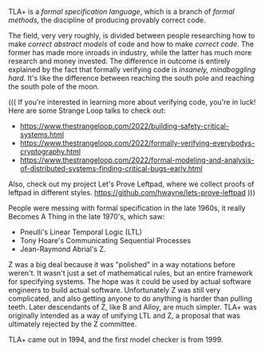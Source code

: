 TLA+ is a *formal specification language*, which is a branch of *formal methods*, the discipline of producing provably correct code.

The field, very very roughly, is divided between people researching how to make *correct abstract models* of code and how to make *correct code*. The former has made more inroads in industry, while the latter has much more research and money invested. The difference in outcome is entirely explained by the fact that formally verifying code is *insanely, mindboggling hard*. It's like the difference between reaching the south pole and reaching the south pole of the moon.

(((
If you're interested in learning more about verifying code, you're in luck! Here are some Strange Loop talks to check out:

- https://www.thestrangeloop.com/2022/building-safety-critical-systems.html
- https://www.thestrangeloop.com/2022/formally-verifying-everybodys-cryptography.html
- https://www.thestrangeloop.com/2022/formal-modeling-and-analysis-of-distributed-systems-finding-critical-bugs-early.html

Also, check out my project Let's Prove Leftpad, where we collect proofs of leftpad in different styles. https://github.com/hwayne/lets-prove-leftpad 
)))

People were messing with formal specification in the late 1960s, it really Becomes A Thing in the late 1970's, which saw:

- Pneulli's Linear Temporal Logic (LTL)
- Tony Hoare's Communicating Sequential Processes
- Jean-Raymond Abrial's Z.

Z was a big deal because it was "polished" in a way notations before weren't. It wasn't just a set of mathematical rules, but an entire framework for specifying systems. The hope was it could be used by actual software engineers to build actual software. Unfortunately Z was still very complicated, and also getting anyone to do anything is harder than pulling teeth. Later descendants of Z, like B and Alloy, are much simpler. TLA+ was originally intended as a way of unifying LTL and Z, a proposal that was ultimately rejected by the Z committee. 

TLA+ came out in 1994, and the first model checker is from 1999.
